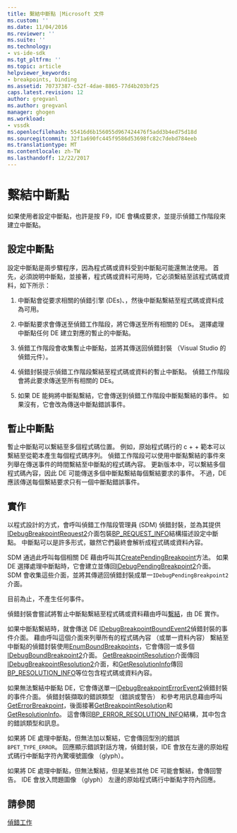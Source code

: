 ```yaml
---
title: 繫結中斷點 |Microsoft 文件
ms.custom: ''
ms.date: 11/04/2016
ms.reviewer: ''
ms.suite: ''
ms.technology:
- vs-ide-sdk
ms.tgt_pltfrm: ''
ms.topic: article
helpviewer_keywords:
- breakpoints, binding
ms.assetid: 70737387-c52f-4dae-8865-77d4b203bf25
caps.latest.revision: 12
author: gregvanl
ms.author: gregvanl
manager: ghogen
ms.workload:
- vssdk
ms.openlocfilehash: 55416d6b156055d967424476f5add3b4ed75d18d
ms.sourcegitcommit: 32f1a690fc445f9586d53698fc82c7debd784eeb
ms.translationtype: MT
ms.contentlocale: zh-TW
ms.lasthandoff: 12/22/2017
---
```

# <a name="binding-breakpoints"></a>繫結中斷點
如果使用者設定中斷點，也許是按 F9，IDE 會構成要求，並提示偵錯工作階段來建立中斷點。  
  
## <a name="setting-a-breakpoint"></a>設定中斷點  
 設定中斷點是兩步驟程序，因為程式碼或資料受到中斷點可能還無法使用。 首先，必須說明中斷點，並接著，程式碼或資料可用時，它必須繫結至該程式碼或資料，如下所示：  
  
1.  中斷點會從要求相關的偵錯引擎 (DEs)、，然後中斷點繫結至程式碼或資料成為可用。  
  
2.  中斷點要求會傳送至偵錯工作階段，將它傳送至所有相關的 DEs。 選擇處理中斷點任何 DE 建立對應的暫止的中斷點。  
  
3.  偵錯工作階段會收集暫止中斷點，並將其傳送回偵錯封裝 （Visual Studio 的偵錯元件）。  
  
4.  偵錯封裝提示偵錯工作階段繫結至程式碼或資料的暫止中斷點。 偵錯工作階段會將此要求傳送至所有相關的 DEs。  
  
5.  如果 DE 能夠將中斷點繫結，它會傳送到偵錯工作階段中斷點繫結的事件。 如果沒有，它會改為傳送中斷點錯誤事件。  
  
## <a name="pending-breakpoints"></a>暫止中斷點  
 暫止中斷點可以繫結至多個程式碼位置。 例如，原始程式碼行的 c + + 範本可以繫結至從範本產生每個程式碼序列。 偵錯工作階段可以使用中斷點繫結的事件來列舉在傳送事件的時間繫結至中斷點的程式碼內容。 更新版本中，可以繫結多個程式碼內容，因此 DE 可能傳送多個中斷點繫結每個繫結要求的事件。 不過，DE 應該傳送每個繫結要求只有一個中斷點錯誤事件。  
  
## <a name="implementation"></a>實作  
 以程式設計的方式，會呼叫偵錯工作階段管理員 (SDM) 偵錯封裝，並為其提供[IDebugBreakpointRequest2](../../extensibility/debugger/reference/idebugbreakpointrequest2.md)介面包裝[BP_REQUEST_INFO](../../extensibility/debugger/reference/bp-request-info.md)結構描述設定中斷點。 中斷點可以是許多形式，雖然它們最終會解析成程式碼或資料內容。  
  
 SDM 通過此呼叫每個相關 DE 藉由呼叫其[CreatePendingBreakpoint](../../extensibility/debugger/reference/idebugengine2-creatependingbreakpoint.md)方法。 如果 DE 選擇處理中斷點時，它會建立並傳回[IDebugPendingBreakpoint2](../../extensibility/debugger/reference/idebugpendingbreakpoint2.md)介面。 SDM 會收集這些介面，並將其傳遞回偵錯封裝成單一`IDebugPendingBreakpoint2`介面。  
  
 目前為止，不產生任何事件。  
  
 偵錯封裝會嘗試將暫止中斷點繫結至程式碼或資料藉由呼叫[繫結](../../extensibility/debugger/reference/idebugpendingbreakpoint2-bind.md)，由 DE 實作。  
  
 如果中斷點繫結時，就會傳送 DE [IDebugBreakpointBoundEvent2](../../extensibility/debugger/reference/idebugbreakpointboundevent2.md)偵錯封裝的事件介面。 藉由呼叫這個介面來列舉所有的程式碼內容 （或單一資料內容） 繫結至中斷點的偵錯封裝使用[EnumBoundBreakpoints](../../extensibility/debugger/reference/idebugbreakpointboundevent2-enumboundbreakpoints.md)，它會傳回一或多個[IDebugBoundBreakpoint2](../../extensibility/debugger/reference/idebugboundbreakpoint2.md)介面。 [GetBreakpointResolution](../../extensibility/debugger/reference/idebugboundbreakpoint2-getbreakpointresolution.md)介面傳回[IDebugBreakpointResolution2](../../extensibility/debugger/reference/idebugbreakpointresolution2.md)介面，和[GetResolutionInfo](../../extensibility/debugger/reference/idebugbreakpointresolution2-getresolutioninfo.md)傳回[BP_RESOLUTION_INFO](../../extensibility/debugger/reference/bp-resolution-info.md)等位包含程式碼或資料內容。  
  
 如果無法繫結中斷點 DE，它會傳送單一[IDebugBreakpointErrorEvent2](../../extensibility/debugger/reference/idebugbreakpointerrorevent2.md)偵錯封裝的事件介面。 偵錯封裝擷取的錯誤類型 （錯誤或警告） 和參考用訊息藉由呼叫[GetErrorBreakpoint](../../extensibility/debugger/reference/idebugbreakpointerrorevent2-geterrorbreakpoint.md)，後面接著[GetBreakpointResolution](../../extensibility/debugger/reference/idebugerrorbreakpoint2-getbreakpointresolution.md)和[GetResolutionInfo](../../extensibility/debugger/reference/idebugerrorbreakpointresolution2-getresolutioninfo.md)。 這會傳回[BP_ERROR_RESOLUTION_INFO](../../extensibility/debugger/reference/bp-error-resolution-info.md)結構，其中包含的錯誤類型和訊息。  
  
 如果將 DE 處理中斷點，但無法加以繫結，它會傳回型別的錯誤`BPET_TYPE_ERROR`。 回應顯示錯誤對話方塊，偵錯封裝，IDE 會放在左邊的原始程式碼行中斷點字符內驚嘆號圖像 （glyph）。  
  
 如果將 DE 處理中斷點，但無法繫結，但是某些其他 DE 可能會繫結，會傳回警告。 IDE 會放入問題圖像 （glyph） 左邊的原始程式碼行中斷點字符內回應。  
  
## <a name="see-also"></a>請參閱  
 [偵錯工作](../../extensibility/debugger/debugging-tasks.md)